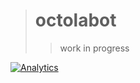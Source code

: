 > # octolabot
>
> > work in progress

[![Analytics](https://ga-beacon.appspot.com/UA-109817251-22/octolabot/readme)](https://github.com/igrigorik/ga-beacon)
